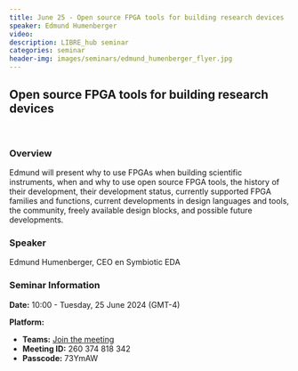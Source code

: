 ```yaml
---
title: June 25 - Open source FPGA tools for building research devices
speaker: Edmund Humenberger
video:
description: LIBRE_hub seminar
categories: seminar
header-img: images/seminars/edmund_humenberger_flyer.jpg
---
```


## Open source FPGA tools for building research devices

<br>

### Overview
Edmund will present why to use FPGAs when building scientific instruments, when and why to use open source FPGA tools, the history of their development, their development status, currently supported FPGA families and functions, current developments in design languages and tools, the community, freely available design blocks, and possible future developments.

### Speaker
Edmund Humenberger, CEO en Symbiotic EDA

### Seminar Information

**Date:** 10:00 - Tuesday, 25 June 2024 (GMT-4)

**Platform:**
- **Teams:** [Join the meeting](https://teams.microsoft.com/l/meetup-join/19%3ameeting_MTFjYjQ5OGUtZTI1ZS00YjExLWJjZjYtMTczYWM4MTZlNWI1%40thread.v2/0?context=%7b%22Tid%22%3a%225ff5d9fa-f83f-4ac1-a4d2-eb48ea0a00d2%22%2c%22Oid%22%3a%22b066b156-36d2-4bf1-8723-85ab0bba4b91%22%7d)
- **Meeting ID:** 260 374 818 342
- **Passcode:** 73YmAW